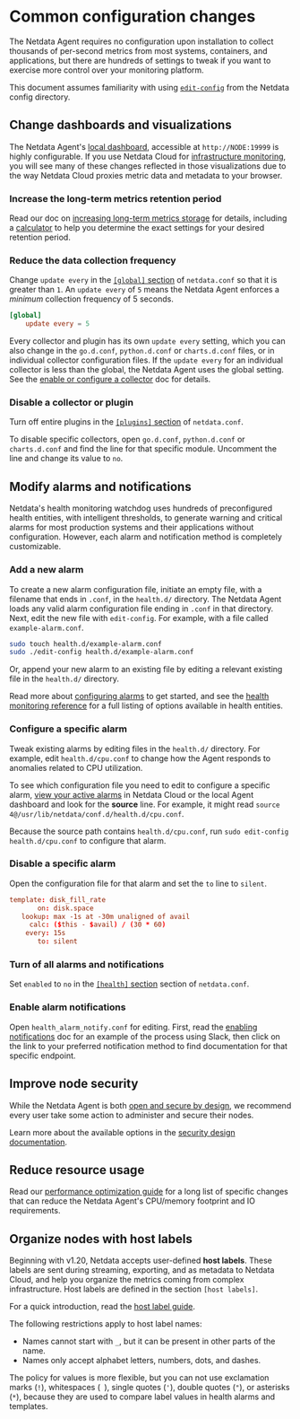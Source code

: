 <!--
title: "Common configuration changes"
description: "See the most popular configuration changes to make to the Netdata Agent, including longer metrics retention, reduce sampling, and more."
custom_edit_url: "https://github.com/netdata/netdata/edit/master/docs/configure/common-changes.md"
sidebar_label: "Common configuration changes"
learn_status: "Published"
learn_topic_type: "Tasks"
learn_rel_path: "Configuration"
-->

# Common configuration changes

The Netdata Agent requires no configuration upon installation to collect thousands of per-second metrics from most
systems, containers, and applications, but there are hundreds of settings to tweak if you want to exercise more control
over your monitoring platform.

This document assumes familiarity with
using [`edit-config`](https://github.com/netdata/netdata/blob/master/docs/configure/nodes.md) from the Netdata config
directory.

## Change dashboards and visualizations

The Netdata Agent's [local dashboard](https://github.com/netdata/netdata/blob/master/docs/category-overview-pages/accessing-netdata-dashboards.md), accessible
at `http://NODE:19999` is highly configurable. If
you use Netdata Cloud
for [infrastructure monitoring](https://github.com/netdata/netdata/blob/master/docs/quickstart/infrastructure.md), you
will see many of these
changes reflected in those visualizations due to the way Netdata Cloud proxies metric data and metadata to your browser.

### Increase the long-term metrics retention period

Read our doc
on [increasing long-term metrics storage](https://github.com/netdata/netdata/blob/master/docs/store/change-metrics-storage.md)
for details, including a
[calculator](https://github.com/netdata/netdata/blob/master/docs/store/change-metrics-storage.md#calculate-the-system-resources-ram-disk-space-needed-to-store-metrics)
to help you determine the exact settings for your desired retention period.

### Reduce the data collection frequency

Change `update every` in
the [`[global]` section](https://github.com/netdata/netdata/blob/master/daemon/config/README.md#global-section-options)
of `netdata.conf` so
that it is greater than `1`. An `update every` of `5` means the Netdata Agent enforces a _minimum_ collection frequency
of 5 seconds.

```conf
[global]
    update every = 5
```

Every collector and plugin has its own `update every` setting, which you can also change in the `go.d.conf`,
`python.d.conf` or `charts.d.conf` files, or in individual collector configuration files. If the `update
every` for an individual collector is less than the global, the Netdata Agent uses the global setting. See
the [enable or configure a collector](https://github.com/netdata/netdata/blob/master/collectors/REFERENCE.md#enable-and-disable-a-specific-collection-module)
doc for details.

### Disable a collector or plugin

Turn off entire plugins in
the [`[plugins]` section](https://github.com/netdata/netdata/blob/master/daemon/config/README.md#plugins-section-options)
of
`netdata.conf`.

To disable specific collectors, open `go.d.conf`, `python.d.conf` or `charts.d.conf` and find the line
for that specific module. Uncomment the line and change its value to `no`.

## Modify alarms and notifications

Netdata's health monitoring watchdog uses hundreds of preconfigured health entities, with intelligent thresholds, to
generate warning and critical alarms for most production systems and their applications without configuration. However,
each alarm and notification method is completely customizable.

### Add a new alarm

To create a new alarm configuration file, initiate an empty file, with a filename that ends in `.conf`, in the
`health.d/` directory. The Netdata Agent loads any valid alarm configuration file ending in `.conf` in that directory.
Next, edit the new file with `edit-config`. For example, with a file called `example-alarm.conf`.

```bash
sudo touch health.d/example-alarm.conf
sudo ./edit-config health.d/example-alarm.conf
```

Or, append your new alarm to an existing file by editing a relevant existing file in the `health.d/` directory.

Read more about [configuring alarms](https://github.com/netdata/netdata/blob/master/health/REFERENCE.md) to
get started, and see
the [health monitoring reference](https://github.com/netdata/netdata/blob/master/health/REFERENCE.md) for a full listing
of options available in health entities.

### Configure a specific alarm

Tweak existing alarms by editing files in the `health.d/` directory. For example, edit `health.d/cpu.conf` to change how
the Agent responds to anomalies related to CPU utilization.

To see which configuration file you need to edit to configure a specific
alarm, [view your active alarms](https://github.com/netdata/netdata/blob/master/docs/monitor/view-active-alarms.md) in
Netdata Cloud or the local Agent dashboard and look for the **source** line. For example, it might
read `source  4@/usr/lib/netdata/conf.d/health.d/cpu.conf`.

Because the source path contains `health.d/cpu.conf`, run `sudo edit-config health.d/cpu.conf` to configure that alarm.

### Disable a specific alarm

Open the configuration file for that alarm and set the `to` line to `silent`.

```conf
template: disk_fill_rate
       on: disk.space
   lookup: max -1s at -30m unaligned of avail
     calc: ($this - $avail) / (30 * 60)
    every: 15s
       to: silent
```

### Turn of all alarms and notifications

Set `enabled` to `no` in
the [`[health]` section](https://github.com/netdata/netdata/blob/master/daemon/config/README.md#health-section-options)
section of
`netdata.conf`.

### Enable alarm notifications

Open `health_alarm_notify.conf` for editing. First, read the [enabling
notifications](https://github.com/netdata/netdata/blob/master/docs/monitor/enable-notifications.md#netdata-agent) doc
for an example of the process using Slack, then
click on the link to your preferred notification method to find documentation for that specific endpoint.

## Improve node security

While the Netdata Agent is both [open and secure by design](https://www.netdata.cloud/blog/netdata-agent-dashboard/), we
recommend every user take some action to administer and secure their nodes.

Learn more about the available options in the [security design documentation](https://github.com/netdata/netdata/blob/master/docs/netdata-security.md).

## Reduce resource usage

Read
our [performance optimization guide](https://github.com/netdata/netdata/blob/master/docs/guides/configure/performance.md)
for a long list of specific changes
that can reduce the Netdata Agent's CPU/memory footprint and IO requirements.

## Organize nodes with host labels

Beginning with v1.20, Netdata accepts user-defined **host labels**. These labels are sent during streaming, exporting,
and as metadata to Netdata Cloud, and help you organize the metrics coming from complex infrastructure. Host labels are
defined in the section `[host labels]`.

For a quick introduction, read
the [host label guide](https://github.com/netdata/netdata/blob/master/docs/guides/using-host-labels.md).

The following restrictions apply to host label names:

- Names cannot start with `_`, but it can be present in other parts of the name.
- Names only accept alphabet letters, numbers, dots, and dashes.

The policy for values is more flexible, but you can not use exclamation marks (`!`), whitespaces (` `), single quotes
(`'`), double quotes (`"`), or asterisks (`*`), because they are used to compare label values in health alarms and
templates.
